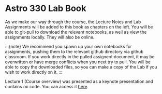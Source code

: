 # Astro 330 Lab Book

As we make our way through the course, the Lecture Notes and Lab Assignments will be added to this book as chapters on the left. You will be able to git-pull to download the relevant notebooks, as well as view the assignments locally. They will also be online. 

:::{note}
We recommend you spawn up your own notebooks for assignments, pushing them to the relevant github directory via github classroom. If you work directly in the pulled assignent document, it may be overwritten or have merge conflicts when you next try to pull. You will be able to copy the downloaded files, so you can make a copy of the Lab if you wish to work directly on it.
:::

Lecture 1 (Course overview) was presented as a keynote presentation and contains no code. You can access it [here](./Lecture1_intro.pdf). 